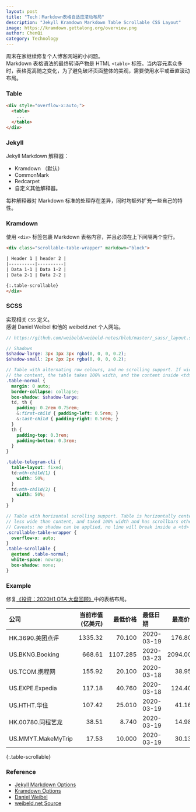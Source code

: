 ```yaml
---
layout: post
title: "Tech：Markdown表格自适应滚动布局"
description: "Jekyll Kramdown Markdown Table Scrollable CSS Layout"
image: https://kramdown.gettalong.org/overview.png
author: ChenQi
category: Technology
---
```


周末在家继续修复个人博客网站的小问题。  
Markdown 表格语法的最终转译产物是 HTML `<table>` 标签。当内容元素众多时，表格宽高随之变化，为了避免破坏页面整体的美观，需要使用水平或垂直滚动布局。

### Table

```html
<div style="overflow-x:auto;">
  <table>
    ...
  </table>
</div>
```

### Jekyll

Jekyll Markdown 解释器：

+ Kramdown （默认）
+ CommonMark
+ Redcarpet
+ 自定义其他解释器。

每种解释器对 Markdown 标准的处理存在差异，同时均额外扩充一些自己的特性。

### Kramdown

使用 `<div>` 标签包裹 Markdown 表格内容，并且必须在上下间隔两个空行。

```html
<div class="scrollable-table-wrapper" markdown="block">

| Header 1 | header 2 |
|----------|----------|
| Data 1-1 | Data 1-2 |
| Data 2-1 | Data 2-2 |

{:.table-scrollable}
</div>
```

### SCSS

实现相关 `CSS` 定义。  
感谢 Daniel Weibel 和他的 weibeld.net 个人网站。

```scss
// https://github.com/weibeld/weibeld-notes/blob/master/_sass/_layout.scss

// Shadows
$shadow-large: 3px 3px 3px rgba(0, 0, 0, 0.2);
$shadow-small: 2px 2px 2px rgba(0, 0, 0, 0.2);

// Table with alternating row colours, and no scrolling support. If wider than
// the content, the table takes 100% width, and the content inside <td> wraps.
.table-normal {
  margin: 0 auto;
  border-collapse: collapse;
  box-shadow: $shadow-large;
  td, th {
    padding: 0.2rem 0.75rem;
    &:first-child { padding-left: 0.5rem; }
    &:last-child { padding-right: 0.5rem; }
  }
  th {
    padding-top: 0.3rem;
    padding-bottom: 0.3rem;
  }
}

.table-telegram-cli {
  table-layout: fixed;
  td:nth-child(1) {
    width: 50%;
  }
  td:nth-child(2) {
    width: 50%;
  }
}

// Table with horizontal scrolling support. Table is horizontally centered if
// less wide than content, and taked 100% width and has scrollbars otherwise.
// Caveats: no shadow can be applied, no line will break inside a <td>
.scrollable-table-wrapper {
  overflow-x: auto;
}
.table-scrollable {
  @extend .table-normal;
  white-space: nowrap;
  box-shadow: none;
}
```

### Example

修复[《投资：2020H1 OTA 大盘回顾》](../ota-stack-2020-h1/)中的表格布局。

<div class="scrollable-table-wrapper" markdown="block">

| 公司 | 当前市值(亿美元) | 最低价格 | 最低日期 | 最高价格  | 最高日期 | 06.23价格 | 最大价差   | 最低至今价差 |
|:---|---:|---:|:----|---:|:---|---:|---:|---:|
| HK.3690.美团点评 | 1335.32 | 70.100 | 2020-03-19 | 176.800 | 2020-06-23 | 176.800 | 152.21% | 152.21% |
| US.BKNG.Booking | 668.61 | 1107.285 | 2020-03-23 | 2094.000 | 2020-01-10 | 1633.520 | -47.12% | 47.52% |
| US.TCOM.携程网 | 155.92 | 20.100 | 2020-03-18 | 38.950 | 2020-01-17 | 26.290 | -48.40% | 30.80% |
| US.EXPE.Expedia | 117.18 | 40.760 | 2020-03-18 | 124.400 | 2020-02-14 | 83.120 | -67.23% | 103.93% |
| US.HTHT.华住 | 107.42 | 25.010 | 2020-03-19 | 41.169 | 2020-01-02 | 36.600 | -39.25% | 46.34% |
| HK.00780.同程艺龙 | 38.51 | 8.740 | 2020-03-19 | 14.980 | 2020-06-08 | 13.960 | 71.40% | 59.73% |
| US.MMYT.MakeMyTrip | 17.53 | 10.000 | 2020-03-19 | 30.130 | 2020-02-12 | 17.020 | -66.81% | 70.20% |

{:.table-scrollable}
</div>

### Reference

+ [Jekyll Markdown Options](https://jekyllrb.com/docs/configuration/markdown/)
+ [Kramdown Options](https://kramdown.gettalong.org/options.html)
+ [Daniel Weibel](https://github.com/weibeld)
+ [weibeld.net Source](https://github.com/weibeld/weibeld-notes)

